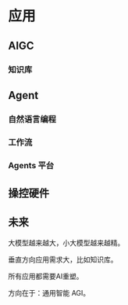 # 应用

## AIGC

### 知识库

## Agent

### 自然语言编程

### 工作流

### Agents 平台

## 操控硬件

## 未来

大模型越来越大，小大模型越来越精。

垂直方向应用需求大，比如知识库。

所有应用都需要AI重塑。

方向在于：通用智能 AGI。